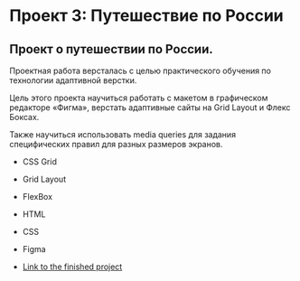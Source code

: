# Проект 3: Путешествие по России


## Проект о путешествии по России.
Проектная работа версталась с целью практического обучения по технологии адаптивной верстки. 

Цель этого проекта научиться работать с макетом в графическом редакторе «Фигма»,
верстать адаптивные сайты на Grid Layout и Флекс Боксах. 

Также научиться использовать media queries для задания специфических правил для разных размеров экранов.

* CSS Grid 
* Grid Layout 
* FlexBox
* HTML
* CSS
* Figma



* [Link to the finished project](https://aghabayova.github.io/russian-travel/)





